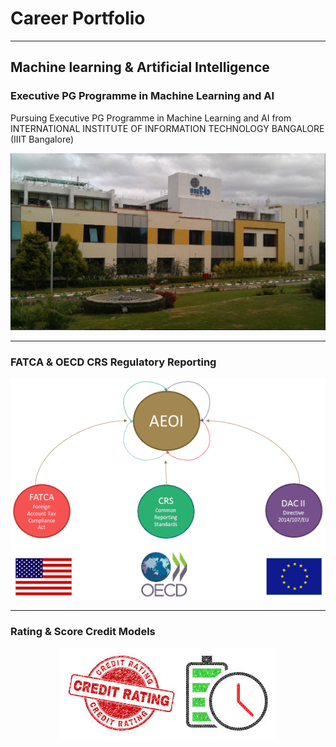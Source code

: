 # Career Portfolio
---
## Machine learning & Artificial Intelligence

### Executive PG Programme in Machine Learning and AI

Pursuing Executive PG Programme in Machine Learning and AI from INTERNATIONAL INSTITUTE OF INFORMATION TECHNOLOGY BANGALORE (IIIT Bangalore)

<center><img src="assets/img/IIIT-B.jpeg"/></center>

---
### FATCA & OECD CRS Regulatory Reporting

<center><img src="assets/img/common_reporting_standard.gif"/></center>

---
### Rating & Score Credit Models

<center><img src="assets/img/Rating.jpeg"></center>
